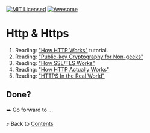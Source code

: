 [![MIT Licensed][icon-mit]][license]
[![Awesome][icon-awesome]][awesome]
&nbsp;&nbsp;&nbsp;&nbsp;&nbsp;&nbsp;

# Http & Https


1. Reading: ["How HTTP Works"](https://howhttps.works/) tutorial.
1. Reading: ["Public-key Cryptography for Non-geeks"](https://blog.vrypan.net/2013/08/28/public-key-cryptography-for-non-geeks/)
1. Reading: ["How SSL/TLS Works"](https://certs.securetrust.com/support/support-how-ssl-works.php)
1. Reading: ["How HTTP Actually Works"](https://robertheaton.com/2014/03/27/how-does-https-actually-work/)
1. Reading: ["HTTPS In the Real World"](https://robertheaton.com/2018/11/28/https-in-the-real-world/)

## Done?

➡️ Go forward to ...

⤴️ Back to [Contents](../contents.md)

[icon-chat]: https://img.shields.io/badge/chat-on%20telegram-blue.svg
[icon-mit]: https://img.shields.io/badge/license-MIT-blue.svg
[icon-awesome]: https://cdn.rawgit.com/sindresorhus/awesome/d7305f38d29fed78fa85652e3a63e154dd8e8829/media/badge.svg
[license]: https://github.com/Kottans/web/blob/master/LICENSE.md
[awesome]: https://github.com/sindresorhus/awesome

